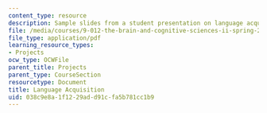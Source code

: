 ```yaml
---
content_type: resource
description: Sample slides from a student presentation on language acquisition.
file: /media/courses/9-012-the-brain-and-cognitive-sciences-ii-spring-2006/038c9e8a1f1229add91cfa5b781cc1b9_mfrank_presentat.pdf
file_type: application/pdf
learning_resource_types:
- Projects
ocw_type: OCWFile
parent_title: Projects
parent_type: CourseSection
resourcetype: Document
title: Language Acquisition
uid: 038c9e8a-1f12-29ad-d91c-fa5b781cc1b9
---
```

